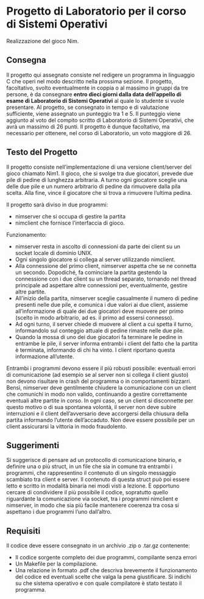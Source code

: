 # Progetto di Laboratorio per il corso di Sistemi Operativi
Realizzazione del gioco Nim.

## Consegna
Il progetto qui assegnato consiste nel redigere un programma in linguaggio C che operi nel modo descritto nella prossima sezione.
Il progetto, facoltativo, svolto eventualmente in coppia o al massimo in gruppi da tre persone, è da consegnare **entro dieci giorni dalla data dell’appello di esame di Laboratorio di Sistemi Operativi** al quale lo studente si vuole presentare.
Al progetto, se consegnato in tempo e di valutazione sufficiente, viene assegnato un punteggio tra 1 e 5.
Il punteggio viene aggiunto al voto del compito scritto di Laboratorio di Sistemi Operativi, che avrà un massimo di 26 punti.
Il progetto è dunque facoltativo, ma necessario per ottenere, nel corso di Laboratorio, un voto maggiore di 26.

## Testo del Progetto
Il progetto consiste nell’implementazione di una versione client/server del gioco chiamato Nim1. Il gioco, che si svolge tra due giocatori, prevede due pile di pedine di lunghezza arbitraria. A turno ogni giocatore sceglie una delle due pile e un numero arbitrario di pedine da rimuovere dalla pila scelta. Alla fine, vince il giocatore che si trova a rimuovere l’ultima pedina. 

Il progetto sarà diviso in due programmi:
  * nimserver che si occupa di gestire la partita
  * nimclient che fornisce l’interfaccia di gioco.

Funzionamento:
- nimserver resta in ascolto di connessioni da parte dei client su un socket locale di dominio UNIX.
- Ogni singolo giocatore si collega al server utilizzando nimclient.
- Alla connessione del primo client, nimserver aspetta che se ne connetta un secondo. Dopodiché, fa cominciare la partita gestendo la connessione con i due client su un thread separato, tornando nel thread principale ad aspettare altre connessioni per, eventualmente, gestire altre partite.
- All’inizio della partita, nimserver sceglie casualmente il numero di pedine presenti nelle due pile, e comunica i due valori ai due client, assieme all’informazione di quale dei due giocatori deve muovere per primo (scelto in modo arbitrario, ad es. il primo ad essersi connesso).
- Ad ogni turno, il server chiede di muovere al client a cui spetta il turno, informandolo sul conteggio attuale di pedine rimaste nelle due pile.
- Quando la mossa di uno dei due giocatori fa terminare le pedine in entrambe le pile, il server informa entrambi i client del fatto che la partita è terminata, informando di chi ha vinto. I client riportano questa informazione all’utente.

Entrambi i programmi devono essere il più robusti possibile: eventuali errori di comunicazione (ad esempio se al server non si collega il client giusto) non devono risultare in crash del programma o in comportamenti bizzarri. Bensì, nimserver deve gentilmente chiudere la comunicazione con un client che comunichi in modo non valido, continuando a gestire correttamente eventuali altre partite in corso. In ogni caso, se un client si disconnette per questo motivo o di sua spontanea volontà, il server non deve subire interruzioni e il client dell’avversario deve accorgersi della chiusura della partita informando l’utente dell’accaduto. Non deve essere possibile per un client assicurarsi la vittoria in modo fraudolento.

## Suggerimenti
Si suggerisce di pensare ad un protocollo di comunicazione binario, e definire una o più struct, in un file che sia in comune tra entrambi i programmi, che rappresentino il contenuto di un singolo messaggio scambiato tra client e server. Il contenuto di questa struct può poi essere letto e scritto in modalità binaria nei modi visti a lezione.
È opportuno cercare di condividere il più possibile il codice, sopratutto quello riguardante la comunicazione via socket, tra i programmi nimclient e nimserver, in modo che sia più facile mantenere coerenza tra cosa si aspettano i due programmi l’uno dall’altro.

## Requisiti
Il codice deve essere consegnato in un archivio .zip o .tar.gz contenente:
- Il codice sorgente completo dei due programmi, compilante senza errori
- Un Makefile per la compilazione.
- Una relazione in formato .pdf che descriva brevemente il funzionamento del codice ed eventuali scelte che valga la pena giustificare. Si indichi su che sistema operativo e con quale compilatore è stato testato il programma.

